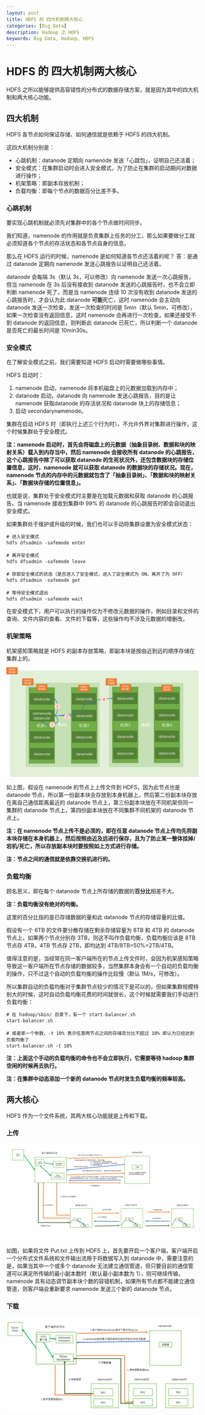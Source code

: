 ```yaml
---
layout: post
title: HDFS 的 四大机制两大核心
categories: [Big Data]
description: Hadoop 之 HDFS
keywords: Big Data, Hadoop, HDFS
---
```


# HDFS 的 四大机制两大核心

HDFS 之所以能够提供高容错性的分布式的数据存储方案，就是因为其中的四大机制和两大核心功能。

## 四大机制

HDFS 各节点如何保证存储、如何通信就是依赖于 HDFS 的四大机制。

这四大机制分别是：
- 心跳机制：datanode 定期向 namenode 发送「心跳包」，证明自己还活着；
- 安全模式：在集群启动时会进入安全模式，为了防止在集群的启动期间对数据进行操作；
- 机架策略：即副本存放机制；
- 负载均衡：即每个节点的数据百分比差不多。

### 心跳机制

要实现心跳机制就必须先对集群中的各个节点做时间同步。

我们知道，namenode 的作用就是负责集群上任务的分工，那么如果要做分工就必须知道各个节点的存活状态和各节点自身的信息。

那么在 HDFS 运行的时候，namenode 是如何知道各节点还活着的呢？
答：是通过 datanode 定期向 namenode 发送心跳报告以证明自己还活着。

datanode 会每隔 3s（默认 3s，可以修改）向 namenode 发送一次心跳报告，但当 namenode 在 3s 后没有接收到 datanode 发送的心跳报告时，也不会立即判断 namenode 死了，而是当 namenode 连续 10 次没有收到 datanode 发送的心跳报告时，才会认为此 datanode **可能**死亡，这时 namenode 会主动向 datanode 发送一次检查，发送一次检查的时间是 5min（默认 5min，可修改），如果一次检查没有返回信息，这时 namenode 会再进行一次检查，如果还接受不到 datanode 的返回信息，则判断此 datanode 已死亡，所以判断一个 datanode 是否死亡的最长时间是 10min30s。

### 安全模式

在了解安全模式之前，我们需要知道 HDFS 启动时需要做哪些事情。

HDFS 启动时：
1. namenode 启动，namenode 将本机磁盘上的元数据加载到内存中；
2. datanode 启动，datanode 向 namenode 发送心跳报告，目的是让 namenode 获取datanode 的存活状况和 datanode 块上的存储信息；
3. 启动 secondarynamenode。

集群在启动 HDFS 时（即执行上述三个行为时），不允许外界对集群进行操作，这个时候集群处于安全模式。

**注：namenode 启动时，首先会将磁盘上的元数据（抽象目录树、数据和块的映射关系）载入到内存当中，然后 namenode 会接收所有 datanode 的心跳报告，这个心跳报告中除了可以获取 datanode 的生死状况外，还包含数据块的存储位置信息，这时，namenode 就可以获取 datanode 的数据块的存储状况。现在，namenode 节点的内存中的元数据就包含了「抽象目录树」、「数据和块的映射关系」、「数据块存储的位置信息」。**

也就是说，集群处于安全模式时主要是在加载元数据和获取 datanode 的心跳报告。当 namenode 接收到集群中 99% 的 datanode 的心跳报告时即会自动退出安全模式。

如果集群处于维护或升级的时候，我们也可以手动将集群设置为安全模式状态：

```
# 进入安全模式
hdfs dfsadmin -safemode enter

# 离开安全模式
hdfs dfsadmin -safemode leave

# 获取安全模式的状态（是否进入了安全模式，进入了安全模式为 ON，离开了为 OFF）
hdfs dfsadmin -safemode get

# 等待安全模式退出
hdfs dfsadmin -safemode wait
```

在安全模式下，用户可以执行的操作仅为不修改元数据的操作，例如目录和文件的查询、文件内容的查看、文件的下载等，这些操作均不涉及元数据的增删改。

### 机架策略

机架感知策略就是 HDFS 的副本存放策略，即副本块是按由近到远的顺序存储在集群上的。

![](/images/posts/hadoop/BigData8-RackAware.png)

如上图，假设在 namenode 的节点上上传文件到 HDFS，因为此节点也是 datanode 节点，所以第一份副本块会存放到本身机器上，然后第二份副本块存放在离自己通信距离最近的 datanode 节点上，第三份副本块放在不同机架但同一集群的 datanode 节点上，第四份副本块放在不同集群不同机架的 datanode 节点上。

**注：在 namenode 节点上传不是必须的，即在任意 datanode 节点上传均先将副本块存储在本身机器上，然后按照由近及远进行保存，且为了防止某一整体挂掉/宕机/死亡，所以存放副本块时要按照如上方式进行存储。**

**注：节点之间的通信就是依靠交换机进行的。**

### 负载均衡

顾名思义，即在每个 datanode 节点上所存储的数据的**百分比**相差不大。

**注：负载均衡没有绝对的均衡。**

这里的百分比指的是已存储数据的量和此 datanode 节点的存储容量的比值。

假设有一个 6TB 的文件要分散存储在剩余存储容量为 8TB 和 4TB 的 datanode 节点上，如果两个节点分别存 3TB，则这不叫作负载均衡，负载均衡应该是 8TB 节点存 4TB，4TB 节点存 2TB，即均达到 4TB/8TB=50%=2TB/4TB。

值得注意的是，当经常在同一客户端所在的节点上传文件时，会因为机架感知策略导致这一客户端所在节点存储的数据较多，当然集群本身会有一个自动的负载均衡的操作，只不过这个自动的负载均衡的操作比较慢（默认 1M/s，可修改）。

所以集群自动的负载均衡对于集群节点较少的情况下是可以的，但如果集群规模特别大的时候，这时自动负载均衡花费的时间就很长，这个时候就需要我们手动进行负载均衡：

```
# 在 hadoop/sbin/ 目录下，有一个 start-balancer.sh
start-balancer.sh

# 或者家一个参数，-t 10% 表示任意两节点之间的存储百分比不超过 10% 即认为已经达到负载均衡了
start-balancer.sh -t 10%
```

**注：上面这个手动的负载均衡的命令也不会立即执行，它需要等待 hadoop 集群空闲的时候再去执行。**

**注：在集群中动态添加一个新的 datanode 节点时发生负载均衡的频率较高。**

## 两大核心

HDFS 作为一个文件系统，其两大核心功能就是上传和下载。

### 上传

![](/images/posts/hadoop/BigData8-FileUpload.png)

如图，如果将文件 Put.txt 上传到 HDFS 上，首先要开启一个客户端，客户端开启一个分布式文件系统和文件输出流用于将数据写入到 datanode 中，需要注意的是，如果当其中一个或多个 datanode 无法建立通信管道，但只要目前的通信管道可以满足所传输的最小副本数时（默认最小副本数为 1），则可继续传输，namenode 具有动态调节副本块个数的容错机制，如果所有节点都不能建立通信管道，则客户端会重新要求 namenode 发送三个新的 datanode 节点。

### 下载

![](/images/posts/hadoop/BigData8-FileDownload.png)